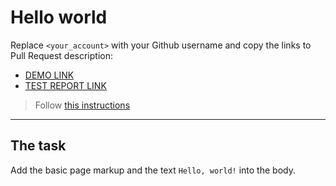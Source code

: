 # Hello world
Replace `<your_account>` with your Github username and copy the links to Pull Request description:
- [DEMO LINK](https://github.com/MargaritaChorniak/layout_hello-world)
- [TEST REPORT LINK](https://MargaritaChorniak.github.io/layout_hello-world/report/html_report/)

> Follow [this instructions](https://mate-academy.github.io/layout_task-guideline/#how-to-solve-the-layout-tasks-on-github)
___

## The task 
Add the basic page markup and the text `Hello, world!` into the body.
